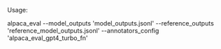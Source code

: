 Usage:

alpaca_eval --model_outputs 'model_outputs.jsonl' --reference_outputs 'reference_model_outputs.jsonl' --annotators_config 'alpaca_eval_gpt4_turbo_fn' 